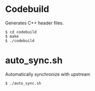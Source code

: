 # Codebuild

Generates C++ header files.

```
$ cd codebuild
$ make
$ ./codebuild
```

# auto_sync.sh

Automatically synchronize with upstream

```
$ ./auto_sync.sh
```